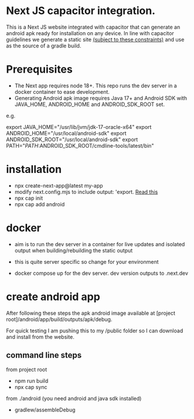 # Next JS capacitor integration.

This is a Next JS website integrated with capacitor that can generate an android apk ready for installation on any device.
In line with capacitor guidelines we generate a static site [(subject to these constraints)](https://nextjs.org/docs/app/building-your-application/deploying/static-exports) and use as the source of a gradle build.

# Prerequisites

- The Next app requires node 18+. This repo runs the dev server in a docker container to ease development.
- Generating Android apk image requires Java 17+ and Android SDK with JAVA_HOME, ANDROID_HOME and ANDROID_SDK_ROOT set.

e.g.

export JAVA_HOME="/usr/lib/jvm/jdk-17-oracle-x64"
export ANDROID_HOME="/usr/local/android-sdk"
export ANDROID_SDK_ROOT="/usr/local/android-sdk"
export PATH="$PATH:$ANDROID_SDK_ROOT/cmdline-tools/latest/bin"

# installation

- npx create-next-app@latest my-app
- modify next.config.mjs to include output: 'export. [Read this](https://nextjs.org/docs/app/building-your-application/deploying/static-exports)
- npx cap init
- npx cap add android

# docker

- aim is to run the dev server in a container for live updates and isolated output when building/rebuilding the static output
- this is quite server specific so change for your environment

- docker compose up for the dev server. dev version outputs to .next.dev

# create android app

After following these steps the apk android image available at [project root]/android/app/build/outputs/apk/debug.

For quick testing I am pushing this to my /public folder so I can download and install from the website.

## command line steps

from project root

- npm run build
- npx cap sync

from ./android (you need android and java sdk installed)

- gradlew/assembleDebug
